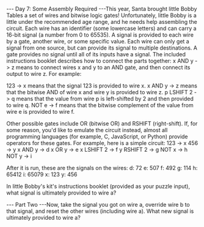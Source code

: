 --- Day 7: Some Assembly Required ---This year, Santa brought little Bobby Tables a set of wires and bitwise logic gates!  Unfortunately, little Bobby is a little under the recommended age range, and he needs help assembling the circuit.
Each wire has an identifier (some lowercase letters) and can carry a 16-bit signal (a number from 0 to 65535).  A signal is provided to each wire by a gate, another wire, or some specific value. Each wire can only get a signal from one source, but can provide its signal to multiple destinations.  A gate provides no signal until all of its inputs have a signal.
The included instructions booklet describes how to connect the parts together: x AND y -> z means to connect wires x and y to an AND gate, and then connect its output to wire z.
For example:

123 -> x means that the signal 123 is provided to wire x.
x AND y -> z means that the bitwise AND of wire x and wire y is provided to wire z.
p LSHIFT 2 -> q means that the value from wire p is left-shifted by 2 and then provided to wire q.
NOT e -> f means that the bitwise complement of the value from wire e is provided to wire f.

Other possible gates include OR (bitwise OR) and RSHIFT (right-shift).  If, for some reason, you'd like to emulate the circuit instead, almost all programming languages (for example, C, JavaScript, or Python) provide operators for these gates.
For example, here is a simple circuit:
123 -> x
456 -> y
x AND y -> d
x OR y -> e
x LSHIFT 2 -> f
y RSHIFT 2 -> g
NOT x -> h
NOT y -> i

After it is run, these are the signals on the wires:
d: 72
e: 507
f: 492
g: 114
h: 65412
i: 65079
x: 123
y: 456

In little Bobby's kit's instructions booklet (provided as your puzzle input), what signal is ultimately provided to wire a?

--- Part Two ---Now, take the signal you got on wire a, override wire b to that signal, and reset the other wires (including wire a).  What new signal is ultimately provided to wire a?